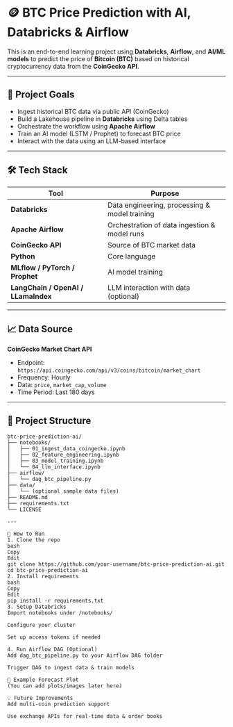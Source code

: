 # 🪙 BTC Price Prediction with AI, Databricks & Airflow

This is an end-to-end learning project using **Databricks**, **Airflow**, and **AI/ML models** to predict the price of **Bitcoin (BTC)** based on historical cryptocurrency data from the **CoinGecko API**.

---

## 📌 Project Goals

- Ingest historical BTC data via public API (CoinGecko)
- Build a Lakehouse pipeline in **Databricks** using Delta tables
- Orchestrate the workflow using **Apache Airflow**
- Train an AI model (LSTM / Prophet) to forecast BTC price
- Interact with the data using an LLM-based interface

---

## 🛠️ Tech Stack

| Tool | Purpose |
|------|---------|
| **Databricks** | Data engineering, processing & model training |
| **Apache Airflow** | Orchestration of data ingestion & model runs |
| **CoinGecko API** | Source of BTC market data |
| **Python** | Core language |
| **MLflow / PyTorch / Prophet** | AI model training |
| **LangChain / OpenAI / LLamaIndex** | LLM interaction with data (optional)

---

## 📈 Data Source

**CoinGecko Market Chart API**

- Endpoint: `https://api.coingecko.com/api/v3/coins/bitcoin/market_chart`
- Frequency: Hourly
- Data: `price`, `market_cap`, `volume`
- Time Period: Last 180 days

---

## 📂 Project Structure

```text
btc-price-prediction-ai/
├── notebooks/
│   ├── 01_ingest_data_coingecko.ipynb
│   ├── 02_feature_engineering.ipynb
│   ├── 03_model_training.ipynb
│   └── 04_llm_interface.ipynb
├── airflow/
│   └── dag_btc_pipeline.py
├── data/
│   └── (optional sample data files)
├── README.md
├── requirements.txt
└── LICENSE

---

🚀 How to Run
1. Clone the repo
bash
Copy
Edit
git clone https://github.com/your-username/btc-price-prediction-ai.git
cd btc-price-prediction-ai
2. Install requirements
bash
Copy
Edit
pip install -r requirements.txt
3. Setup Databricks
Import notebooks under /notebooks/

Configure your cluster

Set up access tokens if needed

4. Run Airflow DAG (Optional)
Add dag_btc_pipeline.py to your Airflow DAG folder

Trigger DAG to ingest data & train models

🔮 Example Forecast Plot
(You can add plots/images later here)

💡 Future Improvements
Add multi-coin prediction support

Use exchange APIs for real-time data & order books
